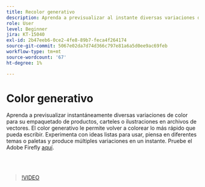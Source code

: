 ```yaml
---
title: Recolor generativo
description: Aprenda a previsualizar al instante diversas variaciones de color para sus proyectos
role: User
level: Beginner
jira: KT-15040
exl-id: 2b47eeb6-0ce2-4fe8-89b7-feca4f264174
source-git-commit: 5067e02da7d74d366c797e81a6a5d0ee9ac69feb
workflow-type: tm+mt
source-wordcount: '67'
ht-degree: 1%

---
```


# Color generativo

Aprenda a previsualizar instantáneamente diversas variaciones de color para su empaquetado de productos, carteles o ilustraciones en archivos de vectores. El color generativo le permite volver a colorear lo más rápido que pueda escribir. Experimenta con ideas listas para usar, piensa en diferentes temas o paletas y produce múltiples variaciones en un instante. Pruebe el Adobe Firefly [aquí](https://firefly.adobe.com/).

<br> 

>[!VIDEO](https://video.tv.adobe.com/v/3427610?quality=12&learn=on&hidetitle=true)
